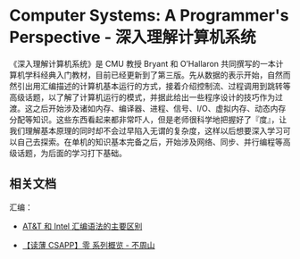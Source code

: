 # Computer Systems: A Programmer's Perspective - 深入理解计算机系统

《深入理解计算机系统》是 CMU 教授 Bryant 和 O’Hallaron 共同撰写的一本计算机学科经典入门教材，目前已经更新到了第三版。先从数据的表示开始，自然而然引出用汇编描述的计算机基本运行的方式，接着介绍控制流、过程调用到跳转等高级话题，以了解了计算机运行的模式，并据此给出一些程序设计的技巧作为过渡。这之后开始涉及诸如内存、编译器、进程、信号、I/O、虚拟内存、动态内存分配等知识。这些东西看起来都非常吓人，但是老师很科学地把握好了『度』，让我们理解基本原理的同时却不会过早陷入无谓的复杂度，这样以后想要深入学习可以自己去探索。在单机的知识基本完备之后，开始涉及网络、同步、并行编程等高级话题，为后面的学习打下基础。


## 相关文档

汇编：

- [AT&T 和 Intel 汇编语法的主要区别](http://timothyqiu.com/archives/difference-between-att-and-intel-asm-syntax/)

- [【读薄 CSAPP】零 系列概览 - 不周山](https://wdxtub.com/csapp/thin-csapp-0/2016/04/16/)
